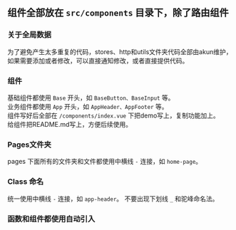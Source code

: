 ## 组件全部放在 `src/components` 目录下，除了路由组件

### 关于全局数据
为了避免产生太多重复的代码，stores、http和utils文件夹代码全部由akun维护，如果需要添加或者修改，可以直接通知修改，或者直接提供代码。

### 组件
基础组件都使用 `Base` 开头，如 `BaseButton、BaseInput` 等。    
业务组件都使用 `App` 开头，如 `AppHeader、AppFooter` 等。    
组件写好后全部在 `/components/index.vue` 下把demo写上，复制功能加上。    
给组件把README.md写上，方便后续使用。


### Pages文件夹
pages 下面所有的文件夹和文件都使用中横线 `-` 连接，如 `home-page`。

### Class 命名
统一使用中横线 `-` 连接，如 `app-header`。  不要出现下划线 `_` 和驼峰命名法。 

### 函数和组件都使用自动引入

